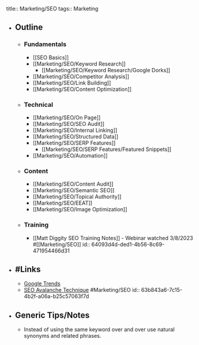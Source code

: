 title:: Marketing/SEO
tags:: Marketing

- ## Outline
	- ### Fundamentals
		- [[SEO Basics]]
		- [[Marketing/SEO/Keyword Research]]
			- [[Marketing/SEO/Keyword Research/Google Dorks]]
		- [[Marketing/SEO/Competitor Analysis]]
		- [[Marketing/SEO/Link Building]]
		- [[Marketing/SEO/Content Optimization]]
	- ### Technical
		- [[Marketing/SEO/On Page]]
		- [[Marketing/SEO/SEO Audit]]
		- [[Marketing/SEO/Internal Linking]]
		- [[Marketing/SEO/Structured Data]]
		- [[Marketing/SEO/SERP Features]]
			- [[Marketing/SEO/SERP Features/Featured Snippets]]
		- [[Marketing/SEO/Automation]]
	- ### Content
		- [[Marketing/SEO/Content Audit]]
		- [[Marketing/SEO/Semantic SEO]]
		- [[Marketing/SEO/Topical Authority]]
		- [[Marketing/SEO/EEAT]]
		- [[Marketing/SEO/Image Optimization]]
	- ### Training
		- [[Matt Diggity SEO Training Notes]] - Webinar watched 3/8/2023 #[[Marketing/SEO]]
		  id:: 64093d4d-ded1-4b56-8c69-471954466d31
- ## #Links
	- [Google Trends](https://trends.google.com/)
	- [SEO Avalanche Technique](https://www.buildersociety.com/threads/seo-avalanche-technique-ranking-with-no-resources.5114/) #Marketing/SEO
	  id:: 63b843a6-7c15-4b2f-a06a-b25c57063f7d
- ## Generic Tips/Notes
	- Instead of using the same keyword over and over use natural synonyms and related phrases.